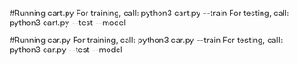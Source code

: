 #Running cart.py
For training, call: python3 cart.py --train 
For testing, call: python3 cart.py --test --model <model file> 


#Running car.py 
For training, call: python3 car.py --train
For testing, call: python3 car.py --test --model <model file> 
